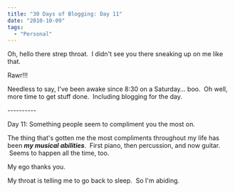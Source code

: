```yaml
---
title: "30 Days of Blogging: Day 11"
date: "2010-10-09"
tags:
  - "Personal"
---
```


Oh, hello there strep throat.  I didn't see you there sneaking up on me like that.

Rawr!!!

Needless to say, I've been awake since 8:30 on a Saturday... boo.  Oh well, more time to get stuff done.  Including blogging for the day.

\----------

Day 11: Something people seem to compliment you the most on.

The thing that's gotten me the most compliments throughout my life has been **_my musical abilities_**.  First piano, then percussion, and now guitar.  Seems to happen all the time, too.

My ego thanks you.

My throat is telling me to go back to sleep.  So I'm abiding.
